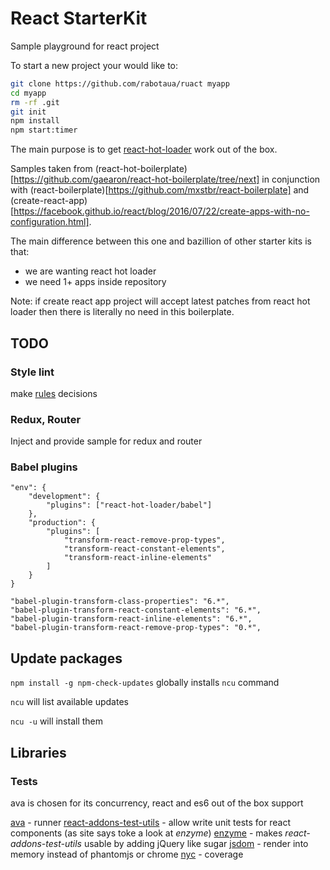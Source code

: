 # React StarterKit

Sample playground for react project

To start a new project your would like to:

```sh
git clone https://github.com/rabotaua/ruact myapp
cd myapp
rm -rf .git
git init
npm install
npm start:timer
```

The main purpose is to get [react-hot-loader](https://github.com/gaearon/react-hot-loader) work out of the box.

Samples taken from (react-hot-boilerplate)[https://github.com/gaearon/react-hot-boilerplate/tree/next] in conjunction with (react-boilerplate)[https://github.com/mxstbr/react-boilerplate] and (create-react-app)[https://facebook.github.io/react/blog/2016/07/22/create-apps-with-no-configuration.html].

The main difference between this one and bazillion of other starter kits is that:

- we are wanting react hot loader
- we need 1+ apps inside repository

Note: if create react app project will accept latest patches from react hot loader then there is literally no need in this boilerplate.

## TODO

### Style lint

make [rules](https://github.com/stylelint/stylelint/blob/master/docs/user-guide/rules.md) decisions

### Redux, Router

Inject and provide sample for redux and router

### Babel plugins

```
"env": {
	"development": {
		"plugins": ["react-hot-loader/babel"]
	},
	"production": {
		"plugins": [
			"transform-react-remove-prop-types",
			"transform-react-constant-elements",
			"transform-react-inline-elements"
		]
	}
}

"babel-plugin-transform-class-properties": "6.*",
"babel-plugin-transform-react-constant-elements": "6.*",
"babel-plugin-transform-react-inline-elements": "6.*",
"babel-plugin-transform-react-remove-prop-types": "0.*",
```


## Update packages

`npm install -g npm-check-updates` globally installs `ncu` command

`ncu` will list available updates

`ncu -u` will install them

## Libraries

### Tests

ava is chosen for its concurrency, react and es6 out of the box support

[ava](https://github.com/avajs/ava) - runner
[react-addons-test-utils](https://facebook.github.io/react/docs/test-utils.html) - allow write unit tests for react components (as site says toke a look at *enzyme*)
[enzyme](http://airbnb.io/enzyme/) - makes *react-addons-test-utils* usable by adding jQuery like sugar
[jsdom](https://github.com/tmpvar/jsdom) - render into memory instead of phantomjs or chrome
[nyc](https://github.com/istanbuljs/nyc) - coverage
